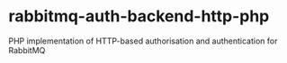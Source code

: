 # rabbitmq-auth-backend-http-php
PHP implementation of HTTP-based authorisation and authentication for RabbitMQ
